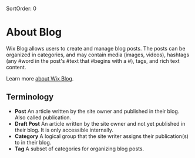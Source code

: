 SortOrder: 0
# About Blog

Wix Blog allows users to create and manage blog posts. The posts can be organized in categories, and may contain media (images, videos),
hashtags (any #word in the post's #text that #begins with a #), tags, and rich text content.

Learn more [about Wix Blog](https://support.wix.com/en/article/wix-blog-about-the-wix-blog).

## Terminology

- **Post**
  An article written by the site owner and published in their blog. Also called publication.
- **Draft Post**
  An article written by the site owner and not yet published in their blog. It is only accessible internally.
- **Category**
  A logical group that the site writer assigns their publication(s) to in their blog.
- **Tag**
  A subset of categories for organizing blog posts.
